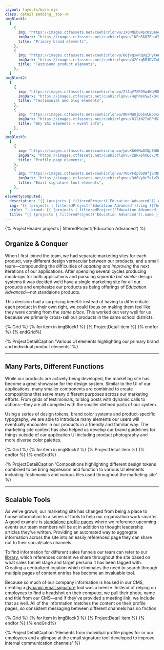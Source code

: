 ```yaml
---
layout: layouts/base.njk
class: detail padding__top--m
imgBlock1:
  [
    {
      img: "https://images.ctfassets.net/cuehicrlqnvu/1XCMNEb84pc8IUe6qXvu6y/793e360c201bbc5adc7d0728a26f7f17/eai-1.svg",
      imgDark: "https://images.ctfassets.net/cuehicrlqnvu/1NEhS687PhuC5M1Bjat3ne/22bb59681d2bc2769df366ee74360f84/eai-1-dark.svg",
      title: "Primary brand elements",
    },
    {
      img: "https://images.ctfassets.net/cuehicrlqnvu/6OjwgxwRqUgIPyXAEg312i/b4feb108a1071bd6a8eb3730bcd2809e/eai-2.svg",
      imgDark: "https://images.ctfassets.net/cuehicrlqnvu/42CrqRMJDVZxPKK6tKoo6o/4184e4bce94400a5fe371a3cf02341e2/eai-2-dark.svg",
      title: "TestHound product elements",
    },
  ]
imgBlock2:
  [
    {
      img: "https://images.ctfassets.net/cuehicrlqnvu/ZfAqV7XR99w4WqMUUVv63/bf9b16a54b75663f2e021dc9582d091e/eai-3.svg",
      imgDark: "https://images.ctfassets.net/cuehicrlqnvu/4ghNsm5w3kQvivtAGfxLsR/29d6c75325c480c37ae5638cd850f302/eai-3-dark.svg",
      title: "Testimonial and blog elements",
    },
    {
      img: "https://images.ctfassets.net/cuehicrlqnvu/0NFMW0jDobnLBp5cw0ucJ/420461607bb90911a5bf53cb962850ce/eai-4.svg",
      imgDark: "https://images.ctfassets.net/cuehicrlqnvu/01liN2TxBPH53G6uryxjjP/5a1bc33970694b17880c685defa0a180/eai-4-dark.svg",
      title: "Why EAI elements + event info",
    },
  ]
imgBlock3:
  [
    {
      img: "https://images.ctfassets.net/cuehicrlqnvu/yduK6G6MwDIQplWDQ1iOv/34dffa0bc5bfa7b94ec15074239d9723/eai-5.svg",
      imgDark: "https://images.ctfassets.net/cuehicrlqnvu/zBRxphXLq7JMxb6GBej9k/977b2fe08d3d751db09d4f549c816d90/eai-5-dark.svg",
      title: "Profile page elements",
    },
    {
      img: "https://images.ctfassets.net/cuehicrlqnvu/70GrFdp8SDWfjSRN50AQu5/8cccb2f12edff1455f6a02d929f9eeec/eai-6.svg",
      imgDark: "https://images.ctfassets.net/cuehicrlqnvu/3d6Vy8r7v1vZnPZo2iFUP3/1727aa6d3da66dc8dac98018f5a0e488/eai-6-dark.svg",
      title: "Email signature tool elements",
    },
  ]
eleventyComputed:
  description: "{{ (projects | filteredProject('Education Advanced')).description }}"
  img: "{{ (projects | filteredProject('Education Advanced')).img }}?h=630&w=1200&fit=fill&f=face"
  style: "--brand: {{ (projects | filteredProject('Education Advanced')).hue }}"
  title: "{{ (projects | filteredProject('Education Advanced')).name }} • Jared Pendergraft"
---
```


{% ProjectHeader projects |  filteredProject('Education Advanced') %}

## Organize & Conquer

When I first joined the team, we had separate marketing sites for each product, very different design vernacular between our products, and a small team—compounding the difficulties of _updating and improving_ the next iterations of our applications. After spending several cycles producing mock-ups for both applications and pursuing _separate but similar_ design systems it was decided we’d have a single marketing site for all our products and emphasize our products as being offerings of _Education Advanced_—not standalone products.

This decision had a surprising benefit: instead of having to differentiate each product in their own right, we could focus on making them feel like they were coming from the _same place_. This worked out very well for us because we primarily cross-sell our products in the same school districts.

{% Grid %}
{% for item in imgBlock1 %}
{% ProjectDetail item %}
{% endfor %}
{% endGrid%}

{% ProjectDetailCaption 'Various UI elements highlighting our primary brand and individual product elements' %}

---

## Many Parts, Different Functions

While our products are actively being developed, the marketing site has become a great showcase for the design system. Similar to the UI of our applications, many smaller components are combined to create compositions that serve many different purposes across our marketing efforts. From grids of testimonials, to blog posts with dynamic calls to actions—they are all compiled with the smaller defined parts of our system.

Using a series of design tokens, brand color systems and product-specific typography, we are able to introduce many elements our users will eventually encounter in our products in a friendly and familiar way. The marketing site context has also helped us develop our brand guidelines for things outside of our application UI including product photography and more diverse color palettes.

{% Grid %}
{% for item in imgBlock2 %}
{% ProjectDetail item %}
{% endfor %}
{% endGrid%}

{% ProjectDetailCaption 'Compositions highlighting different design tokens combined to be bring expression and function to various UI elements including Testimonials and various tiles used throughout the marketing site' %}

---

## Scalable Tools

As we’ve grown, our marketing site has changed from being a place to house information to a series of tools to help our organization work smarter. A good example is [standalone profile pages](https://educationadvanced.com/team/operations/kelly-manlove/) where we reference upcoming events our team members will be at in addition to thought leadership articles they’ve written. Providing an automated way to aggregate information across the site into an easily referenced page they can share out to their social/sales channels.

To find information for different sales funnels our team can refer to our [library](https://educationadvanced.com/library/), which references content we share throughout the site based on what sales funnel stage and target persona it has been tagged with. Creating a centralized location which eliminates the need to search through multiple pages of content entries has become an invaluable tool.

Because so much of our company information is housed in our CMS, creating a [dynamic email signature](https://educationadvanced.com/email-signatures/) tool was a breeze. Instead of relying on employees to find a headshot on their computer, we pull their photo, name and title from our CMS—and if they’ve provided a meeting link, we include that as well. All of the information matches the content on their profile pages, so consistent messaging between different channels has no friction.

{% Grid %}
{% for item in imgBlock3 %}
{% ProjectDetail item %}
{% endfor %}
{% endGrid%}

{% ProjectDetailCaption 'Elements from individual profile pages for or our employees and a glimpse at the email signature tool developed to improve internal communication channels' %}
